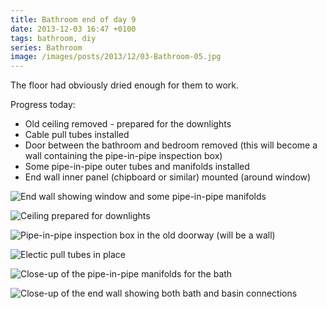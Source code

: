 ```yaml
---
title: Bathroom end of day 9
date: 2013-12-03 16:47 +0100
tags: bathroom, diy
series: Bathroom
image: /images/posts/2013/12/03-Bathroom-05.jpg
---
```


The floor had obviously dried enough for them to work.

Progress today:

- Old ceiling removed - prepared for the downlights
- Cable pull tubes installed
- Door between the bathroom and bedroom removed (this will become a wall containing the pipe-in-pipe inspection box)
- Some pipe-in-pipe outer tubes and manifolds installed
- End wall inner panel (chipboard or similar) mounted (around window)

![End wall showing window and some pipe-in-pipe manifolds](/images/posts/2013/12/03-Bathroom-01.jpg)

![Ceiling prepared for downlights](/images/posts/2013/12/03-Bathroom-02.jpg)

![Pipe-in-pipe inspection box in the old doorway (will be a wall)](/images/posts/2013/12/03-Bathroom-03.jpg)

![Electic pull tubes in place](/images/posts/2013/12/03-Bathroom-04.jpg)

![Close-up of the pipe-in-pipe manifolds for the bath](/images/posts/2013/12/03-Bathroom-05.jpg)

![Close-up of the end wall showing both bath and basin connections](/images/posts/2013/12/03-Bathroom-06.jpg)
